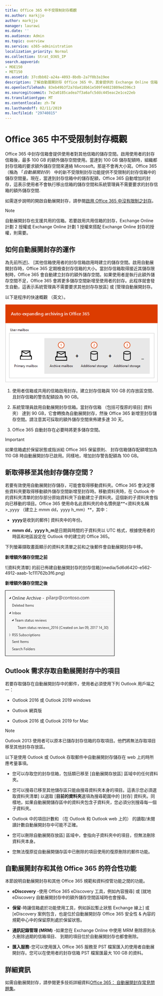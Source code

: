 ```yaml
---
title: Office 365 中不受限制封存概觀
ms.author: markjjo
author: markjjo
manager: laurawi
ms.date: ''
ms.audience: Admin
ms.topic: overview
ms.service: o365-administration
localization_priority: Normal
ms.collection: Strat_O365_IP
search.appverid:
- MOE150
- MET150
ms.assetid: 37cdbb02-a24a-4093-8bdb-2a7f0b3a19ee
description: 了解自動展開封存 Office 365 中，其會提供的 Exchange Online 信箱執行不受限制的封存儲存區。
ms.openlocfilehash: 83eb49b3f2a7da418b61e509f44023809ed396c3
ms.sourcegitcommit: 7e2a0185cadea7f3a6afc5ddc445eac2e1ce22eb
ms.translationtype: MT
ms.contentlocale: zh-TW
ms.lasthandoff: 02/11/2019
ms.locfileid: "29740815"
---
```

# <a name="overview-of-unlimited-archiving-in-office-365"></a>Office 365 中不受限制封存概觀

Office 365 中封存信箱會提供使用者對其他信箱的儲存空間。啟用使用者的封存信箱後，最多 100 GB 的額外儲存空間使用。當達到 100 GB 儲存配額時，組織都封存信箱的要求額外儲存空間來連絡 Microsoft。那是不會再大小寫。Office 365 （稱為 「*自動展開封存*） 中的新不受限制封存功能提供不受限制的封存信箱中的儲存空間量。現在，當達到封存信箱中的儲存配額，Office 365 自動增加的封存，這表示使用者不會執行移出信箱的儲存空間和系統管理員不需要要求的封存信箱的額外儲存空間.
  
如需逐步說明的開啟自動展開封存，請參閱[啟用 Office 365 中沒有限制之封存](enable-unlimited-archiving.md)。
  
> [!NOTE]
> 自動展開封存也支援共用的信箱。若要啟用共用信箱的封存，Exchange Online 計劃 2 授權或 Exchange Online 計劃 1 授權來搭配 Exchange Online 封存的授權，則需要。 
  
## <a name="how-auto-expanding-archiving-works"></a>如何自動展開封存的運作

為先前所述]、 [其他信箱使用者的封存信箱啟用時建立的儲存空間。啟用自動展開封存時，Office 365 定期檢查封存信箱的大小。當封存信箱取得接近其儲存限制時，Office 365 會自動建立封存的額外儲存空間。如果使用者是執行此額外儲存空間不足，Office 365 會將更多儲存空間新增至使用者的封存。此程序就會發生自動，這表示系統管理員不需要要求其他封存存放區] 或 [管理自動展開封存。 
  
以下是程序的快速概觀 （英文）。
  
![自動展開封存程序概觀](media/74355385-d990-44fe-8a87-6c3639d1f63f.png)
  
1. 使用者信箱或共用的信箱啟用封存。建立封存信箱與 100 GB 的存放區空間、 且封存信箱的警告配額設為 90 GB。
    
2. 系統管理員啟用自動展開封存信箱。當封存信箱 （包括可復原的項目] 資料夾） 達到 90 GB，它會轉換為自動展開封存，然後 Office 365 新增至封存儲存空間。請注意其可採取的額外儲存空間來佈建多達 30 天。
    
3. Office 365 自動封存在必要時將更多儲存空間。
  
> [!IMPORTANT]
> 如果信箱處於保留狀態或指派給 Office 365 保留原則、 封存信箱儲存配額增加為 110 GB 時自動展開封存已啟用。同樣地，增加封存警告配額為 100 GB。

## <a name="what-gets-moved-to-the-additional-archive-storage-space"></a>新取得移至其他封存儲存空間？

若要有效使用自動展開封存儲存，可能會取得移動資料夾。Office 365 會決定哪些資料夾要取得移動額外儲存空間新增至封存時。移動資料夾時，在 Outlook 中的資料夾清單的封存部分原始資料夾下自動建立子資料夾。這個新的子資料夾會指向已移動的項目。Office 365 使用命名此資料夾的命名慣例是**\<資料夾名稱\>_yyyy （建立上 mmm dd，yyyy h_mm）**，其中： 
  
- **yyyy**是收到的郵件] 資料夾中的年份。 
    
- **mmm dd，yyyy h_m**是日期與時間的子資料夾以 UTC 格式，根據使用者的時區和地區設定在 Outlook 中的建立的 Office 365。 
    
下列螢幕擷取畫面顯示的資料夾清單之前和之後郵件會自動展開封存中移。
  
 **新增額外儲存空間之前**
  
![資料夾清單] 的前已佈建自動展開封存的封存信箱](media/5d6d6420-e562-4912-aaab-1c111762b3f6.png)
  
 **新增額外儲存空間之後**
  
![資料夾清單中的封存信箱之後自動展開封存已佈建](media/c03c5f51-23fa-4fc2-b887-7e7e5cce30da.png)
  
## <a name="outlook-requirements-for-accessing-items-in-an-auto-expanded-archive"></a>Outlook 需求存取自動展開封存中的項目

若要存取儲存在自動展開封存中的郵件，使用者必須使用下列 Outlook 用戶端之一：
  
- Outlook 2016 或 Outlook 2019 windows
    
- Outlook 網頁版 
    
- Outlook 2016 或 Outlook 2019 for Mac 
    
> [!NOTE]
> Outlook 2013 使用者可以原本已儲存封存信箱的存取項目。他們將無法存取項目移至其他封存存放區。 
  
以下是使用 Outlook 或 Outlook 存取郵件中自動展開封存儲存在 web 上的時所應考量事項。
  
- 您可以存取您的封存信箱，包括類已移至 [自動展開存放區] 區域中的任何資料夾。
    
- 您可以搜尋已移至其他儲存區只能由搜尋資料夾本身的項目。這表示您必須選取資料夾清單] 以選取 [**目前的資料夾**選項為搜尋範圍中的 [封存] 資料夾。同樣地，如果自動展開儲存區中的資料夾包含子資料夾，您必須分別搜尋每一個子資料夾。 
    
- Outlook 中的項目計數和 （在 Outlook 和 Outlook web 上的） 的讀取/未閱讀計數自動展開封存中可能不正確。
    
- 您可以刪除自動展開存放區] 區域中，會指向子資料夾中的項目，但無法刪除資料夾本身。
    
- 您無法復原從自動展開儲存區中已刪除的項目使用的復原刪除的郵件功能。
  
## <a name="auto-expanding-archiving-and-other-office-365-compliance-features"></a>自動展開封存和其他 Office 365 的符合性功能

本節說明自動展開封存和其他 Office 365 規範和資料控管功能之間的功能。
  
- **eDiscovery** -使用 Office 365 eDiscovery 工具，例如內容搜尋] 或 [就地 eDiscovery 自動展開封存中的額外儲存空間區域時也會搜尋。
    
- **保留**-時讓信箱處於功能使用工具，例如訴訟暫止狀態 Exchange 線上] 或 [eDiscovery 案例包含，也是位於自動展開封存 Office 365 安全性 & 內容的規範中心中的保留原則處於保留狀態。
    
- **通訊記錄管理 (MRM)** -如果您在 Exchange Online 中使用 MRM 刪除原則永久刪除過期的信箱項目、 到期的項目位於自動展開封存也都會刪除。
    
- **匯入服務**-您可以使用匯入 Office 365 服務至 PST 檔案匯入的使用者自動展開封存。您可以在使用者的封存信箱 PST 檔案匯最大 100 GB 的資料。 

## <a name="more-information"></a>詳細資訊

如需自動展開封存，請參閱更多技術詳細資料[Office 365： 自動展開封存常見問題集](https://blogs.technet.microsoft.com/exchange/2018/04/09/office-365-auto-expanding-archives-faq/)。